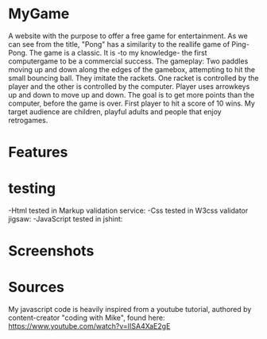 # MyGame
A website with the purpose to offer a free game for entertainment.
As we can see from the title, "Pong" has a similarity to the reallife game of Ping-Pong.
The game is a classic. It is -to my knowledge- the first computergame to be a commercial success.
The gameplay:
Two paddles moving up and down along the edges of the gamebox, attempting to hit the small bouncing ball. They imitate the rackets.
One racket is controlled by the player and the other is controlled by the computer. Player uses arrowkeys up and down to move up and down.
The goal is to get more points than the computer, before the game is over. First player to hit a score of 10 wins.
My target audience are children, playful adults and people that enjoy retrogames.


# Features

# testing

 -Html tested in Markup validation service:
 -Css tested in W3css validator jigsaw:
 -JavaScript tested in jshint:

# Screenshots

# Sources
My javascript code is heavily inspired from a youtube tutorial, authored by content-creator "coding with Mike", found here:
https://www.youtube.com/watch?v=IISA4XaE2gE



